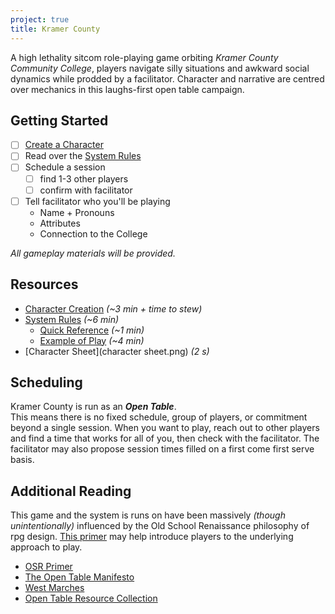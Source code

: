 ```yaml
---
project: true
title: Kramer County
---
```


A high lethality sitcom role-playing game orbiting *Kramer County Community College*, players navigate silly situations and awkward social dynamics while prodded by a facilitator. Character and narrative are centred over mechanics in this laughs-first open table campaign.  

## Getting Started
- [ ] [Create a Character](character-creation)
- [ ] Read over the [System Rules](system)
- [ ] Schedule a session
    - [ ] find 1-3 other players
    - [ ] confirm with facilitator
- [ ] Tell facilitator who you'll be playing
    - Name + Pronouns
    - Attributes
    - Connection to the College

*All gameplay materials will be provided.*

## Resources
- [Character Creation](character-creation) *(~3 min + time to stew)*
- [System Rules](system) *(~6 min)*
    - [Quick Reference](system/reference) *(~1 min)*
    - [Example of Play](system/example) *(~4 min)*
- [Character Sheet](character sheet.png) *(2 s)*

## Scheduling
Kramer County is run as an ***Open Table***.  
This means there is no fixed schedule, group of players, or commitment beyond a single session. When you want to play, reach out to other players and find a time that works for all of you, then check with the facilitator. The facilitator may also propose session times filled on a first come first serve basis.

## Additional Reading
This game and the system is runs on have been massively *(though unintentionally)* influenced by the Old School Renaissance philosophy of rpg design. [This primer][0] may help introduce players to the underlying approach to play.
- [OSR Primer][0]
- [The Open Table Manifesto][1]
- [West Marches][2]
- [Open Table Resource Collection][3]

[0]: https://lithyscaphe.blogspot.com/p/principia-apocrypha.html?m=1
[1]: https://thealexandrian.net/wordpress/38643/roleplaying-games/open-table-manifesto
[2]: https://arsludi.lamemage.com/index.php/78/grand-experiments-west-marches
[3]: https://www.kenthedm.com/blog/2017/7/22/west-marches-repository